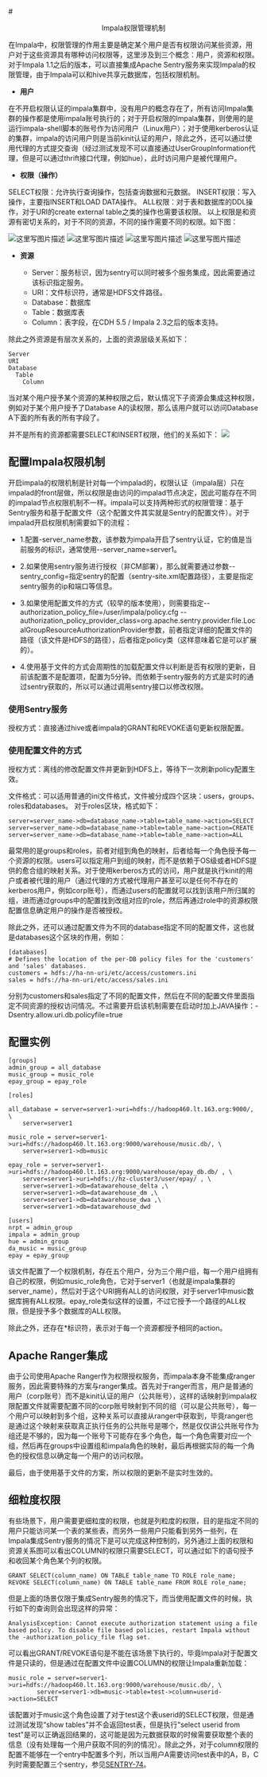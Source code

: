 #<center>Impala权限管理机制</center>


在Impala中，权限管理的作用主要是确定某个用户是否有权限访问某些资源，用户对于这些资源具有哪种访问权限等，这里涉及到三个概念：用户，资源和权限。对于Impala 1.1之后的版本，可以直接集成Apache Sentry服务来实现Impala的权限管理，由于Impala可以和hive共享元数据库，包括权限机制。

* **用户**

在不开启权限认证的impala集群中，没有用户的概念存在了，所有访问Impala集群的操作都是使用impala账号执行的；对于开启权限的Impala集群，则使用的是运行impala-shell脚本的账号作为访问用户（Linux用户）；对于使用kerberos认证的集群，impala的访问用户则是当前kinit认证的用户，除此之外，还可以通过使用代理的方式提交查询（经过测试发现不可以直接通过UserGroupInformation代理，但是可以通过thrift接口代理，例如hue），此时访问用户是被代理用户。

* **权限（操作）**

SELECT权限：允许执行查询操作，包括查询数据和元数据。
INSERT权限：写入操作，主要指INSERT和LOAD DATA操作。
ALL权限：对于表和数据库的DDL操作，对于URI的create external table之类的操作也需要该权限。
以上权限是和资源有密切关系的，对于不同的资源，不同的操作需要不同的权限。如下图：


![这里写图片描述](http://img.blog.csdn.net/20161214093906237?watermark/2/text/aHR0cDovL2Jsb2cuY3Nkbi5uZXQveXU2MTY1Njg=/font/5a6L5L2T/fontsize/400/fill/I0JBQkFCMA==/dissolve/70/gravity/SouthEast)
![这里写图片描述](http://img.blog.csdn.net/20161214093919071?watermark/2/text/aHR0cDovL2Jsb2cuY3Nkbi5uZXQveXU2MTY1Njg=/font/5a6L5L2T/fontsize/400/fill/I0JBQkFCMA==/dissolve/70/gravity/SouthEast)
![这里写图片描述](http://img.blog.csdn.net/20161214093929836?watermark/2/text/aHR0cDovL2Jsb2cuY3Nkbi5uZXQveXU2MTY1Njg=/font/5a6L5L2T/fontsize/400/fill/I0JBQkFCMA==/dissolve/70/gravity/SouthEast)
![这里写图片描述](http://img.blog.csdn.net/20161214093940441?watermark/2/text/aHR0cDovL2Jsb2cuY3Nkbi5uZXQveXU2MTY1Njg=/font/5a6L5L2T/fontsize/400/fill/I0JBQkFCMA==/dissolve/70/gravity/SouthEast)

* **资源**

	* Server：服务标识，因为sentry可以同时被多个服务集成，因此需要通过该标识指定服务。
	* URI：文件标识符，通常是HDFS文件路径。
	* Database：数据库
	* Table：数据库表
	* Column：表字段，在CDH 5.5 / Impala 2.3之后的版本支持。

除此之外资源是有层次关系的，上面的资源层级关系如下：

	Server
	URI
	Database
	  Table
	    Column

当对某个用户授予某个资源的某种权限之后，默认情况下子资源会集成这种权限，例如对于某个用户授予了Database A的读权限，那么该用户就可以访问Database A下面的所有表的所有字段了。

并不是所有的资源都需要SELECT和INSERT权限，他们的关系如下：
![](http://i.imgur.com/7KNuJOL.png)

## **配置Impala权限机制**

开启impala的权限机制是针对每一个impalad的，权限认证（impala层）只在impalad的front层做，所以权限是由访问的impalad节点决定，因此可能存在不同的impalad节点权限机制不一样。impala可以支持两种形式的权限管理：基于Sentry服务和基于配置文件（这个配置文件其实就是Sentry的配置文件）。对于impalad开启权限机制需要如下的流程：

* 1.配置-server_name参数，该参数为impala开启了sentry认证，它的值是当前服务的标识，通常使用--server_name=server1。

* 2.如果使用sentry服务进行授权（非CM部署），那么就需要通过参数--sentry_config=指定sentry的配置（sentry-site.xml配置路径），主要是指定sentry服务的ip和端口等信息。
* 3.如果使用配置文件的方式（较早的版本使用），则需要指定--authorization_policy_file=/user/impala/policy.cfg --authorization_policy_provider_class=org.apache.sentry.provider.file.LocalGroupResourceAuthorizationProvider参数，前者指定详细的配置文件的路径（该文件是HDFS的路径），后者指定policy类（这样意味着它是可以扩展的）。
* 4.使用基于文件的方式会周期性的加载配置文件以判断是否有权限的更新，目前该配置不是配置项，配置为5分钟。而依赖于sentry服务的方式是实时的通过sentry获取的，所以可以通过调用sentry接口以修改权限。

### **使用Sentry服务**

授权方式：直接通过hive或者impala的GRANT和REVOKE语句更新权限配置。

### **使用配置文件的方式**

授权方式：离线的修改配置文件并更新到HDFS上，等待下一次刷新policy配置生效。

文件格式：可以适用普通的ini文件格式，文件被分成四个区块：users，groups、roles和databases。
对于roles区块，格式如下：

	server=server_name->db=database_name->table=table_name->action=SELECT
	server=server_name->db=database_name->table=table_name->action=CREATE
	server=server_name->db=database_name->table=table_name->action=ALL


最常用的是groups和roles，前者对组到角色的映射，后者给每一个角色授予每一个资源的权限。users可以指定用户到组的映射，而不是依赖于OS级或者HDFS提供的愈合组的映射关系。对于使用kerberos方式的访问，用户就是执行kinit的用户或者被代理的用户（通过代理的方式被代理用户甚至可以是任何不存在的kerberos用户，例如corp账号），而通过users的配置就可以找到该用户所归属的组，进而通过groups中的配置找到改组对应的role，然后再通过role中的资源权限配置信息确定用户的操作是否被授权。

除此之外，还可以通过配置文件为不同的database指定不同的配置文件，这也就是databases这个区块的作用，例如：

	[databases]
	# Defines the location of the per-DB policy files for the 'customers' and 'sales' databases.
	customers = hdfs://ha-nn-uri/etc/access/customers.ini
	sales = hdfs://ha-nn-uri/etc/access/sales.ini

分别为customers和sales指定了不同的配置文件，然后在不同的配置文件里面指定不同资源的授权访问情况。不过需要开启该机制需要在启动时加上JAVA操作：-Dsentry.allow.uri.db.policyfile=true

## **配置实例**

	[groups]
	admin_group = all_database
	music_group = music_role
	epay_group = epay_role
	
	[roles]
	
	all_database = server=server1->uri=hdfs://hadoop460.lt.163.org:9000/, \
	    server=server1
	
	music_role = server=server1->uri=hdfs://hadoop460.lt.163.org:9000/warehouse/music.db/, \
	    server=server1->db=music
	
	epay_role = server=server1->uri=hdfs://hadoop460.lt.163.org:9000/warehouse/epay_db.db/ , \
	    server=server1->uri=hdfs://hz-cluster3/user/epay/ , \
	    server=server1->db=datawarehouse_delta ,\
	    server=server1->db=datawarehouse_dm ,\
	    server=server1->db=datawarehouse_dwa ,\
	    server=server1->db=datawarehouse_dwd 
	
	[users]
	nrpt = admin_group
	impala = admin_group
	hue = admin_group
	da_music = music_group
	epay = epay_group

该文件配置了一个权限机制，存在五个用户，分为三个用户组，每一个用户组拥有自己的权限，例如music_role角色，它对于server1（也就是impala集群的server_name），然后对于这个URI拥有ALL的访问权限，对于server1中music数据库拥有ALL权限。epay_role类似这样的设置，不过它授予一个路径的ALL权限，但是授予多个数据库的ALL权限。

除此之外，还存在*标识符，表示对于每一个资源都授予相同的action。

## **Apache Ranger集成**

由于公司使用Apache Ranger作为权限授权服务，而impala本身不能集成ranger服务，因此需要特殊的方案与ranger集成。首先对于ranger而言，用户是普通的用户（corp账号）而不是kinit认证的用户（公共账号），这样的话映射到impala权限配置文件就需要配置不同的corp账号映射到不同的组（可以是公共账号），每一个用户可以映射到多个组，这种关系可以直接从ranger中获取到，毕竟ranger也是通过这个映射来获取真正执行任务的公共账号是哪个，然是仅仅讲公共账号作为组还是不够的，因为每一个账号下可能存在多个角色，每一个角色需要对应一个组，然后再在groups中设置组和impala角色的映射，最后再根据实际的每一个角色的授权信息以确定每一个用户的访问权限。

最后，由于使用基于文件的方案，所以权限的更新不是实时生效的。


## **细粒度权限**

有些场景下，用户需要更细粒度的权限，也就是列粒度的权限，目的是指定不同的用户只能访问某一个表的某些表，而另外一些用户只能看到另外一些列，在Impala集成Sentry服务的情况下是可以完成这种控制的，另外通过上面的权限和资源关系图可以看出COLUMN的权限只需要SELECT，可以通过如下的语句授予和收回某个角色某个列的权限。

	GRANT SELECT(column_name) ON TABLE table_name TO ROLE role_name;
	REVOKE SELECT(column_name) ON TABLE table_name FROM ROLE role_name;

但是上面的场景仅限于集成Sentry服务的情况下，而当使用配置文件的时候，执行如下的查询则会出现这样的异常：

	AnalysisException: Cannot execute authorization statement using a file based policy. To disable file based policies, restart Impala without the -authorization_policy_file flag set.

可以看出GRANT/REVOKE语句是不能在该场景下执行的，毕竟Impala对于配置文件是只读的，但是通过在配置文件中设置COLUMN的权限让Impala重新加载：

	music_role = server=server1->uri=hdfs://hadoop460.lt.163.org:9000/warehouse/music.db/, \
		    server=server1->db=music->table=test->column=userid->action=SELECT

该配置对于music这个角色设置了对于test这个表userid的SELECT权限，但是通过测试发现“show tables”并不会返回test表，但是执行"select userid from test"是可以正确返回结果的，这可能是因为元数据获取的时候需要获取整个表的信息（没有处理每一个用户获取不同的列的情况）。除此之外，对于column权限的配置不能够在一个entry中配置多个列，所以当用户A需要访问test表中的A，B，C列时需要配置三个sentry，参见[SENTRY-74](https://issues.apache.org/jira/browse/SENTRY-74)。